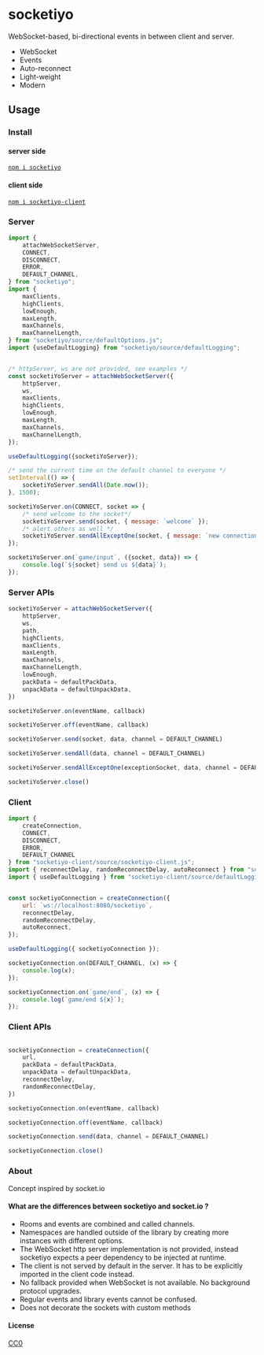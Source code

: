 # socketiyo

WebSocket-based, bi-directional events in between client and server.

 * WebSocket
 * Events
 * Auto-reconnect
 * Light-weight
 * Modern

## Usage

### Install

#### server side

[`npm i socketiyo`](https://www.npmjs.com/package/socketiyo)

#### client side

[`npm i socketiyo-client`](https://www.npmjs.com/package/socketiyo-client)

### Server


```js
import {
    attachWebSocketServer,
    CONNECT,
    DISCONNECT,
	ERROR,
	DEFAULT_CHANNEL,
} from "socketiyo";
import {
    maxClients,
    highClients,
    lowEnough,
    maxLength,
    maxChannels,
    maxChannelLength,
} from "socketiyo/source/defaultOptions.js";
import {useDefaultLogging} from "socketiyo/source/defaultLogging";


/* httpServer, ws are not provided, see examples */
const socketiYoServer = attachWebSocketServer({
    httpServer,
    ws,
    maxClients,
    highClients,
    lowEnough,
    maxLength,
    maxChannels,
    maxChannelLength,
});

useDefaultLogging({socketiYoServer});

/* send the current time on the default channel to everyone */
setInterval(() => {
    socketiYoServer.sendAll(Date.now());
}, 1500);

socketiYoServer.on(CONNECT, socket => {
    /* send welcome to the socket*/
    socketiYoServer.send(socket, { message: `welcome` });
    /* alert others as well */
    socketiYoServer.sendAllExceptOne(socket, { message: `new connection` });
});

socketiYoServer.on(`game/input`, ({socket, data}) => {
    console.log(`${socket} send us ${data}`);
});
```

### Server APIs

```js
socketiYoServer = attachWebSocketServer({
    httpServer,
    ws,
    path,
    highClients,
    maxClients,
    maxLength,
    maxChannels,
    maxChannelLength,
    lowEnough,
    packData = defaultPackData,
    unpackData = defaultUnpackData,
})
```

```js
socketiYoServer.on(eventName, callback)
```

```js
socketiYoServer.off(eventName, callback)
```

```js
socketiYoServer.send(socket, data, channel = DEFAULT_CHANNEL)
```

```js
socketiYoServer.sendAll(data, channel = DEFAULT_CHANNEL)
```

```js
socketiYoServer.sendAllExceptOne(exceptionSocket, data, channel = DEFAULT_CHANNEL)
```


```js
socketiYoServer.close()
```

### Client

```js
import {
    createConnection,
    CONNECT,
    DISCONNECT,
    ERROR,
    DEFAULT_CHANNEL
} from "socketiyo-client/source/socketiyo-client.js";
import { reconnectDelay, randomReconnectDelay, autoReconnect } from "socketiyo-client/source/defaultOptions.js";
import { useDefaultLogging } from "socketiyo-client/source/defaultLogging.js";


const socketiyoConnection = createConnection({
    url: `ws://localhost:8080/socketiyo`,
    reconnectDelay,
    randomReconnectDelay,
    autoReconnect,
});

useDefaultLogging({ socketiyoConnection });

socketiyoConnection.on(DEFAULT_CHANNEL, (x) => {
    console.log(x);
});

socketiyoConnection.on(`game/end`, (x) => {
    console.log(`game/end ${x}`);
});
```

### Client APIs


```js

socketiyoConnection = createConnection({
    url,
    packData = defaultPackData,
    unpackData = defaultUnpackData,
    reconnectDelay,
    randomReconnectDelay,
})
```

```js
socketiyoConnection.on(eventName, callback)
```

```js
socketiyoConnection.off(eventName, callback)
```

```js
socketiyoConnection.send(data, channel = DEFAULT_CHANNEL)
```

```js
socketiyoConnection.close()
```

### About

Concept inspired by socket.io

#### What are the differences between socketiyo and socket.io ?

 * Rooms and events are combined and called channels.
 * Namespaces are handled outside of the library by creating more instances with different options.
 * The WebSocket http server implementation is not provided, instead socketiyo expects a peer dependency to be injected at runtime.
 * The client is not served by default in the server. It has to be explicitly imported in the client code instead.
 * No fallback provided when WebSocket is not available. No background protocol upgrades.
 * Regular events and library events cannot be confused.
 * Does not decorate the sockets with custom methods

#### License

[CC0](./license.txt)